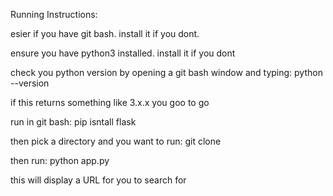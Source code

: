 Running Instructions:

esier if you have git bash. install it if you dont.

ensure you have python3 installed. install it if you dont

check you python version by opening a git bash window and typing:
python --version 

if this returns something like 3.x.x you goo to go

run in git bash:
pip isntall flask 

then pick a directory and you want to run:
git clone <repo url>

then run:
python app.py

this will display a URL for you to search for 


